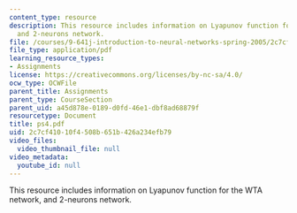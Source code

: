 ```yaml
---
content_type: resource
description: This resource includes information on Lyapunov function for the WTA network,
  and 2-neurons network.
file: /courses/9-641j-introduction-to-neural-networks-spring-2005/2c7cf41010f4508b651b426a234efb79_ps4.pdf
file_type: application/pdf
learning_resource_types:
- Assignments
license: https://creativecommons.org/licenses/by-nc-sa/4.0/
ocw_type: OCWFile
parent_title: Assignments
parent_type: CourseSection
parent_uid: a45d878e-0189-d0fd-46e1-dbf8ad68879f
resourcetype: Document
title: ps4.pdf
uid: 2c7cf410-10f4-508b-651b-426a234efb79
video_files:
  video_thumbnail_file: null
video_metadata:
  youtube_id: null
---
```

This resource includes information on Lyapunov function for the WTA network, and 2-neurons network.